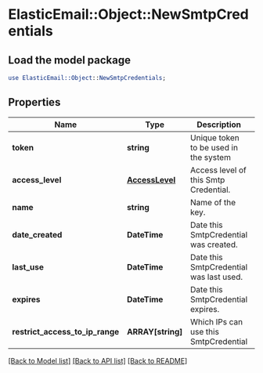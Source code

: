 # ElasticEmail::Object::NewSmtpCredentials

## Load the model package
```perl
use ElasticEmail::Object::NewSmtpCredentials;
```

## Properties
Name | Type | Description | Notes
------------ | ------------- | ------------- | -------------
**token** | **string** | Unique token to be used in the system | [optional] 
**access_level** | [**AccessLevel**](AccessLevel.md) | Access level of this Smtp Credential. | [optional] 
**name** | **string** | Name of the key. | [optional] 
**date_created** | **DateTime** | Date this SmtpCredential was created. | [optional] 
**last_use** | **DateTime** | Date this SmtpCredential was last used. | [optional] 
**expires** | **DateTime** | Date this SmtpCredential expires. | [optional] 
**restrict_access_to_ip_range** | **ARRAY[string]** | Which IPs can use this SmtpCredential | [optional] 

[[Back to Model list]](../README.md#documentation-for-models) [[Back to API list]](../README.md#documentation-for-api-endpoints) [[Back to README]](../README.md)


